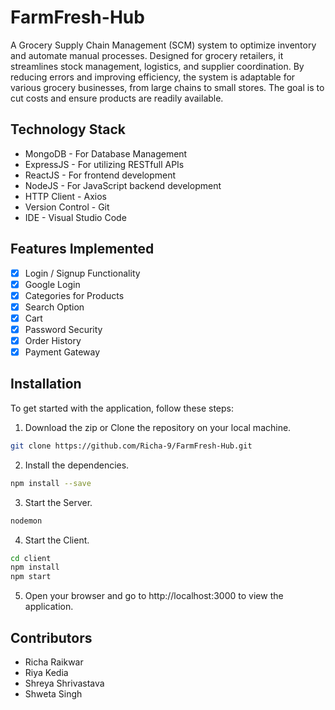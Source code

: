 # FarmFresh-Hub

A Grocery Supply Chain Management (SCM) system to optimize inventory and automate manual processes. Designed for grocery retailers, it streamlines stock management, logistics, and supplier coordination. By reducing errors and improving efficiency, the system is adaptable for various grocery businesses, from large chains to small stores. The goal is to cut costs and ensure products are readily available.

## Technology Stack
* MongoDB - For Database Management
* ExpressJS - For utilizing RESTfull APIs
* ReactJS - For frontend development
* NodeJS - For JavaScript backend development
* HTTP Client - Axios
* Version Control - Git
* IDE - Visual Studio Code

## Features Implemented
- [x] Login / Signup Functionality 
- [x] Google Login
- [x] Categories for Products
- [x] Search Option
- [x] Cart
- [x] Password Security
- [x] Order History
- [x] Payment Gateway

## Installation
To get started with the application, follow these steps:

1. Download the zip or Clone the repository on your local machine.
```sh
git clone https://github.com/Richa-9/FarmFresh-Hub.git
```
2. Install the dependencies.
```sh
npm install --save
```
3. Start the Server.
```sh
nodemon
```
4. Start the Client.
```sh
cd client
npm install
npm start
```
5. Open your browser and go to http://localhost:3000 to view the application.

## Contributors
- Richa Raikwar
- Riya Kedia
- Shreya Shrivastava
- Shweta Singh
